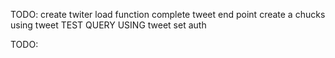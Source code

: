 TODO:
    create twiter load function
    complete tweet end point
    create a chucks using tweet
    TEST QUERY USING tweet
    set auth



TODO:
